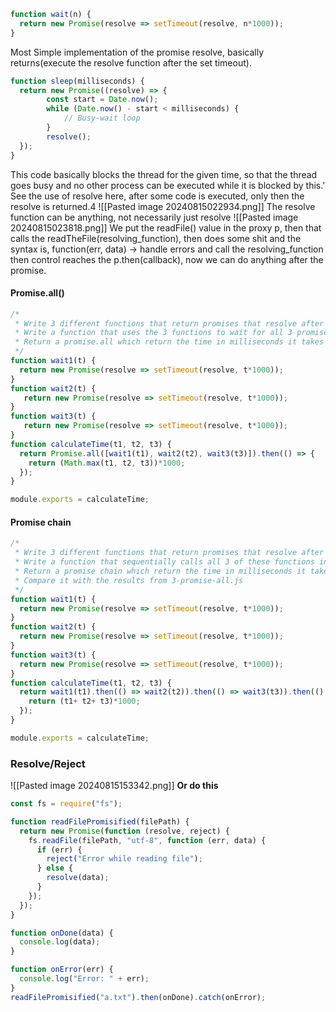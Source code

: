 ```JavaScript
function wait(n) {
  return new Promise(resolve => setTimeout(resolve, n*1000));
}
```
Most Simple implementation of the promise resolve, basically returns(execute the resolve function after the set timeout).

```JavaScript
function sleep(milliseconds) {
  return new Promise((resolve) => {
        const start = Date.now();
        while (Date.now() - start < milliseconds) {
            // Busy-wait loop
        }
        resolve();
  });
}
```
This code basically blocks the thread for the given time, so that the thread goes busy and no other process can be executed while it is blocked by this.'
See the use of resolve here,  after some code is executed, only then the resolve is returned.4
![[Pasted image 20240815022934.png]]
The resolve function can be anything, not necessarily just resolve 
![[Pasted image 20240815023818.png]]
We put the readFile() value in the proxy p, then that calls the readTheFile(resolving_function), then does some shit and the syntax is, function(err, data) -> handle errors and call the resolving_function then control reaches the p.then(callback), now we can do anything after the promise.

#### Promise.all()
```JavaScript
/*
 * Write 3 different functions that return promises that resolve after t1, t2, and t3 seconds respectively.
 * Write a function that uses the 3 functions to wait for all 3 promises to resolve using Promise.all,
 * Return a promise.all which return the time in milliseconds it takes to complete the entire operation.
 */
function wait1(t) {
  return new Promise(resolve => setTimeout(resolve, t*1000));
}
function wait2(t) {
   return new Promise(resolve => setTimeout(resolve, t*1000));
}
function wait3(t) {
   return new Promise(resolve => setTimeout(resolve, t*1000));
}
function calculateTime(t1, t2, t3) {
  return Promise.all([wait1(t1), wait2(t2), wait3(t3)]).then(() => {
    return (Math.max(t1, t2, t3))*1000;
  });
}

module.exports = calculateTime;
```
#### Promise chain
```JavaScript
/*
 * Write 3 different functions that return promises that resolve after t1, t2, and t3 seconds respectively.
 * Write a function that sequentially calls all 3 of these functions in order.
 * Return a promise chain which return the time in milliseconds it takes to complete the entire operation.
 * Compare it with the results from 3-promise-all.js
 */
function wait1(t) {
  return new Promise(resolve => setTimeout(resolve, t*1000));
}
function wait2(t) {
  return new Promise(resolve => setTimeout(resolve, t*1000));
}
function wait3(t) {
  return new Promise(resolve => setTimeout(resolve, t*1000));
}
function calculateTime(t1, t2, t3) {
  return wait1(t1).then(() => wait2(t2)).then(() => wait3(t3)).then(() => {
    return (t1+ t2+ t3)*1000;
  });
}

module.exports = calculateTime;
```

### Resolve/Reject 
![[Pasted image 20240815153342.png]]
**Or do this**
```JavaScript
const fs = require("fs");

function readFilePromisified(filePath) {
  return new Promise(function (resolve, reject) {
    fs.readFile(filePath, "utf-8", function (err, data) {
      if (err) {
        reject("Error while reading file");
      } else {
        resolve(data);
      }
    });
  });
}

function onDone(data) {
  console.log(data);
}

function onError(err) {
  console.log("Error: " + err);
}
readFilePromisified("a.txt").then(onDone).catch(onError);
```

 